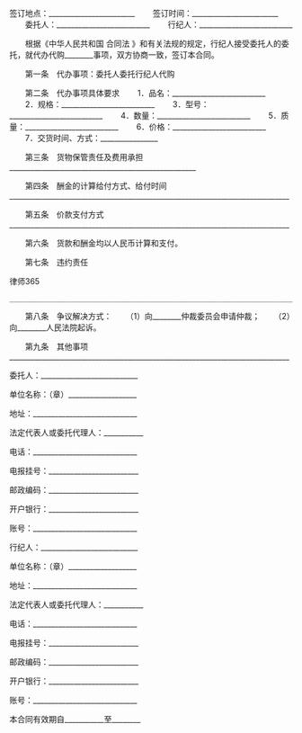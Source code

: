 
 签订地点：________________________
　　签订时间：________________________
　　委托人：__________________________
　　行纪人：__________________________


　　根据《中华人民共和国
合同法
》和有关法规的规定，行纪人接受委托人的委托，就代办代购________事项，双方协商一致，签订本合同。


　　第一条　代办事项：委托人委托行纪人代购


　　第二条　代办事项具体要求
　　1．品名：__________________________ 
　　2．规格：__________________________
　　3．型号：__________________________
　　4．数量：__________________________
　　5．质量：__________________________
　　6．价格：__________________________
　　7．交货时间、方式：________________


　　第三条　货物保管责任及费用承担
    ____________________________________________________


　　第四条　酬金的计算给付方式、给付时间
    ______________________________________________________________________________


　　第五条　价款支付方式
    ______________________________________________________________________________


　　第六条　货款和酬金均以人民币计算和支付。


　　第七条　违约责任




 
律师365






    ______________________________________________________________________________




　　第八条　争议解决方式：
　　（1）向________仲裁委员会申请仲裁； 
　　（2）向________人民法院起诉。


　　第九条　其他事项
    ______________________________________________________________________________


 



 委托人：___________________________
 
单位名称：（章）___________________
 
地址：_____________________________
 
法定代表人或委托代理人：___________
 
电话：_____________________________
 
电报挂号：_________________________
 
邮政编码：_________________________
 
开户银行：_________________________
 
账号：_____________________________
 


 

  行纪人：___________________________
  
单位名称：（章）___________________
  
地址：_____________________________
  
法定代表人或委托代理人：___________
  
电话：_____________________________
  
电报挂号：_________________________
  
邮政编码：_________________________
  
开户银行：_________________________
  
账号：_____________________________
  


  

   本合同有效期自___________至________
   

 
   

 
   
 
    
 
    
 
     


     
 

     


     


     
 
 
    
 
   
 
  

 


